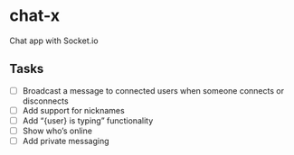 # chat-x
Chat app with Socket.io

## Tasks
- [ ] Broadcast a message to connected users when someone connects or disconnects
- [ ] Add support for nicknames
- [ ] Add “{user} is typing” functionality
- [ ] Show who’s online
- [ ] Add private messaging
